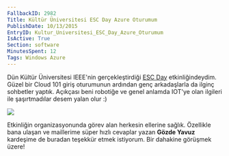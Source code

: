 ```yaml
---
FallbackID: 2982
Title: Kültür Üniversitesi ESC Day Azure Oturumum
PublishDate: 10/13/2015
EntryID: Kultur_Universitesi_ESC_Day_Azure_Oturumum
IsActive: True
Section: software
MinutesSpent: 12
Tags: Windows Azure
---
```

Dün Kültür Üniversitesi IEEE'nin gerçekleştirdiği [ESC Day](http://ikuieee.org/esc-day.html) etkinliğindeydim. Güzel bir Cloud 101 giriş oturumunun ardından genç arkadaşlarla da ilginç sohbetler yaptık. Açıkçası beni robotiğe ve genel anlamda IOT'ye olan ilgileri  ile şaşırtmadılar desem yalan olur :)![](http://blob.daron.yondem.com/assets/2982/kultur.jpg)Etkinliğin organizasyonunda görev alan herkesin ellerine sağlık. Özellikle bana ulaşan ve maillerime süper hızlı cevaplar yazan **Gözde Yavuz** kardeşime de buradan teşekkür etmek istiyorum. Bir dahakine görüşmek üzere!
